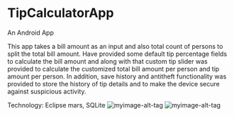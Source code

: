 # TipCalculatorApp
An Android App

This app takes a bill amount as an input and also total count of persons to split the total bill amount. Have provided some default tip percentage fields to calculate the bill amount and along with that custom tip slider was provided to calculate the customized total bill amount per person and  tip amount per person. In addition, save history and antitheft functionality was provided to store the history of tip details and to make the device secure against suspicious activity.

Technology: Eclipse mars, SQLite
![myimage-alt-tag](http://i.imgur.com/1KCtNhk.png)
![myimage-alt-tag](http://i.imgur.com/1KCtNhk.png)

